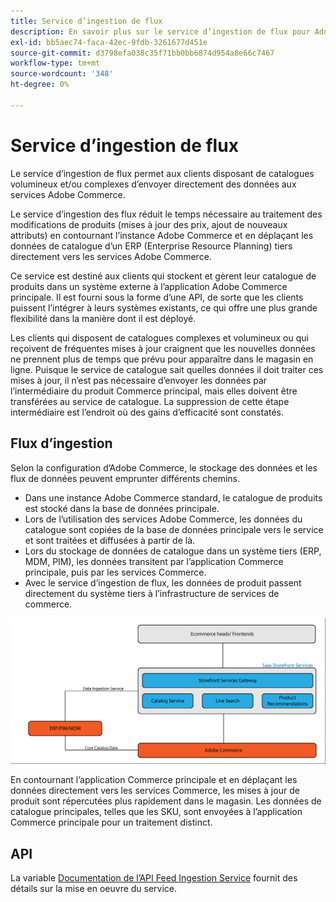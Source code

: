 ```yaml
---
title: Service d’ingestion de flux
description: En savoir plus sur le service d’ingestion de flux pour Adobe Commerce
exl-id: bb5aec74-faca-42ec-9fdb-3261677d451e
source-git-commit: d3798efa038c35f71bb0bb6874d954a8e66c7467
workflow-type: tm+mt
source-wordcount: '348'
ht-degree: 0%

---
```


# Service d’ingestion de flux

Le service d’ingestion de flux permet aux clients disposant de catalogues volumineux et/ou complexes d’envoyer directement des données aux services Adobe Commerce.

Le service d’ingestion des flux réduit le temps nécessaire au traitement des modifications de produits (mises à jour des prix, ajout de nouveaux attributs) en contournant l’instance Adobe Commerce et en déplaçant les données de catalogue d’un ERP (Enterprise Resource Planning) tiers directement vers les services Adobe Commerce.

Ce service est destiné aux clients qui stockent et gèrent leur catalogue de produits dans un système externe à l’application Adobe Commerce principale. Il est fourni sous la forme d’une API, de sorte que les clients puissent l’intégrer à leurs systèmes existants, ce qui offre une plus grande flexibilité dans la manière dont il est déployé.

Les clients qui disposent de catalogues complexes et volumineux ou qui reçoivent de fréquentes mises à jour craignent que les nouvelles données ne prennent plus de temps que prévu pour apparaître dans le magasin en ligne. Puisque le service de catalogue sait quelles données il doit traiter ces mises à jour, il n’est pas nécessaire d’envoyer les données par l’intermédiaire du produit Commerce principal, mais elles doivent être transférées au service de catalogue. La suppression de cette étape intermédiaire est l’endroit où des gains d’efficacité sont constatés.

## Flux d’ingestion

Selon la configuration d’Adobe Commerce, le stockage des données et les flux de données peuvent emprunter différents chemins.

* Dans une instance Adobe Commerce standard, le catalogue de produits est stocké dans la base de données principale.
* Lors de l’utilisation des services Adobe Commerce, les données du catalogue sont copiées de la base de données principale vers le service et sont traitées et diffusées à partir de là.
* Lors du stockage de données de catalogue dans un système tiers (ERP, MDM, PIM), les données transitent par l’application Commerce principale, puis par les services Commerce.
* Avec le service d’ingestion de flux, les données de produit passent directement du système tiers à l’infrastructure de services de commerce.

![Service d’ingestion de flux](assets/feed-ingestion.png)

En contournant l’application Commerce principale et en déplaçant les données directement vers les services Commerce, les mises à jour de produit sont répercutées plus rapidement dans le magasin. Les données de catalogue principales, telles que les SKU, sont envoyées à l’application Commerce principale pour un traitement distinct.

## API

La variable [Documentation de l’API Feed Ingestion Service](https://developer.adobe.com/commerce/services/feed-ingestion) fournit des détails sur la mise en oeuvre du service.
